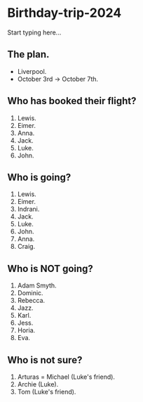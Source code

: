# Birthday-trip-2024

Start typing here...

## The plan.

- Liverpool.
- October 3rd -> October 7th.

## Who has booked their flight?
1. Lewis.
2. Eimer.
3. Anna.
4. Jack.
5. Luke.
6. John.

## Who is going?

1. Lewis.
2. Eimer.
3. Indrani.
4. Jack.
5. Luke.
6. John.
7. Anna.
8. Craig.

## Who is NOT going?

1. Adam Smyth.
2. Dominic.
3. Rebecca.
4. Jazz.
5. Karl.
6. Jess.
7. Horia.
8. Eva.

## Who is not sure?

1. Arturas = Michael (Luke's friend).
2. Archie (Luke).
3. Tom (Luke's friend).

